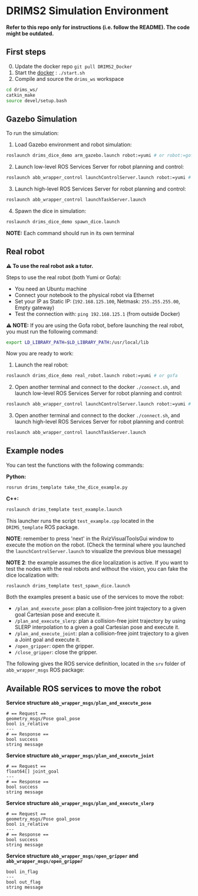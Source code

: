 # DRIMS2 Simulation Environment

**Refer to this repo only for instructions (i.e. follow the README). The code might be outdated.**

## First steps

0. Update the docker repo `git pull DRIMS2_Docker`
1. Start the [docker](https://github.com/AIRLab-POLIMI/DRIMS2_Docker) :  `./start.sh`
2. Compile and source the `drims_ws` workspace
```bash
cd drims_ws/
catkin_make
source devel/setup.bash
```

## Gazebo Simulation


To run the simulation:

1. Load Gazebo environment and robot simulation:
```bash
roslaunch drims_dice_demo arm_gazebo.launch robot:=yumi # or robot:=gofa
```
2. Launch low-level ROS Services Server for robot planning and control:
```bash
roslaunch abb_wrapper_control launchControlServer.launch robot:=yumi # or robot:=gofa
```

3. Launch high-level ROS Services Server for robot planning and control:
```bash
roslaunch abb_wrapper_control launchTaskServer.launch
```

4. Spawn the dice in simulation:
```bash
roslaunch drims_dice_demo spawn_dice.launch
```

**NOTE:** Each command should run in its own terminal

## Real robot

**⚠️ To use the real robot ask a tutor.**

Steps to use the real robot (both Yumi or Gofa):
- You need an Ubuntu machine
- Connect your notebook to the physical robot via Ethernet
- Set your IP as Static IP: (`192.168.125.100`, Netmask: `255.255.255.00`, Empty gateway)
- Test the connection with: `ping 192.168.125.1` (from outside Docker)

**⚠️ NOTE:** If you are using the Gofa robot, before launching the real robot, you must run the following command:
```bash
export LD_LIBRARY_PATH=$LD_LIBRARY_PATH:/usr/local/lib
```

Now you are ready to work:
1. Launch the real robot:
```bash
roslaunch drims_dice_demo real_robot.launch robot:=yumi # or gofa
```

2. Open another terminal and connect to the docker `./connect.sh`, and launch low-level ROS Services Server for robot planning and control:
```bash
roslaunch abb_wrapper_control launchControlServer.launch robot:=yumi # or robot:=gofa
```

3. Open another terminal and connect to the docker `./connect.sh`, and launch high-level ROS Services Server for robot planning and control:
```bash
roslaunch abb_wrapper_control launchTaskServer.launch
```

## Example nodes

You can test the functions with the following commands:

**Python:**

```bash
rosrun drims_template take_the_dice_example.py
```

**C++:**

```bash
roslaunch drims_template test_example.launch
```
This launcher runs the script `test_example.cpp` located in the `DRIMS_template` ROS package.

**NOTE**: remember to press 'next' in the RvizVisualToolsGui window to execute the motion on the robot.
(Check the terminal where you launched the `launchControlServer.launch` to visualize the previous blue message)

**NOTE 2**: the example assumes the dice localization is active. If you want to test the nodes with the real robots and without the vision, you can fake the dice localization with:
```bash
roslaunch drims_template test_spawn_dice.launch
```

Both the examples present a basic use of the services to move the robot:
- `/plan_and_execute_pose`: plan a collision-free joint trajectory to a given goal Cartesian pose and execute it.
- `/plan_and_execute_slerp`: plan a collision-free joint trajectory by using SLERP interpolation to a given a goal Cartesian pose and execute it.
- `/plan_and_execute_joint`: plan a collision-free joint trajectory to a given a Joint goal and execute it.
- `/open_gripper`: open the gripper.
- `/close_gripper`: close the gripper.

The following gives the ROS service definition, located in the `srv` folder of `abb_wrapper_msgs` ROS package:

## Available ROS services to move the robot

**Service structure `abb_wrapper_msgs/plan_and_execute_pose`**
```
# == Request ==
geometry_msgs/Pose goal_pose
bool is_relative
---
# == Response ==
bool success
string message
```

**Service structure `abb_wrapper_msgs/plan_and_execute_joint`**
```
# == Request ==
float64[] joint_goal
---
# == Response ==
bool success
string message
```

**Service structure `abb_wrapper_msgs/plan_and_execute_slerp`**
```
# == Request ==
geometry_msgs/Pose goal_pose
bool is_relative
---
# == Response ==
bool success
string message
```

**Service structure `abb_wrapper_msgs/open_gripper` and `abb_wrapper_msgs/open_gripper`**
```
bool in_flag
---
bool out_flag
string message
```

<!--
%## Dice manipulation task
%
%Now, you can start to create your own task for dice manipulation.%
%
%For the **C++** version, you can modify this ROS node (`task_dice.cpp`) between lines 154-164 to create your sequence of actions to perform the dice manipulation.
%Remember that you can launch the previous ROS node by using the following command:
%```bash
%roslaunch drims_template task_dice.launch
%```
-->





